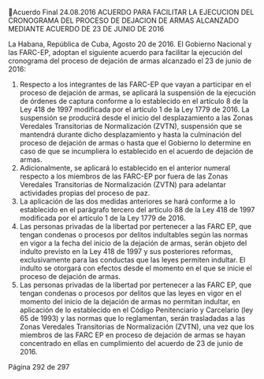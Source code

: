 Acuerdo Final 
24.08.2016 
ACUERDO PARA FACILITAR LA EJECUCION DEL CRONOGRAMA DEL PROCESO DE DEJACION DE ARMAS 
ALCANZADO MEDIANTE ACUERDO DE 23 DE JUNIO DE 2016 

 
La Habana, República de Cuba, Agosto 20 de 2016. 
El Gobierno Nacional y las FARC-EP, adoptan el siguiente acuerdo para facilitar la ejecución del 
cronograma del proceso de dejación de armas alcanzado el 23 de junio de 2016: 
 

 

 

 

 

1. Respecto a los integrantes de las FARC-EP que vayan a participar en el proceso de dejación 
de armas, se aplicará la suspensión de la ejecución de órdenes de captura conforme a lo 
establecido en el artículo 8 de la Ley 418 de 1997 modificada por el artículo 1 de la Ley 
1779 de 2016. La suspensión se producirá desde el inicio del desplazamiento a las Zonas 
Veredales Transitorias de Normalización (ZVTN), suspensión que se mantendrá durante 
dicho desplazamiento y hasta la culminación del proceso de dejación de armas o hasta 
que el Gobierno lo determine en caso de que se incumpliera lo establecido en el acuerdo 
de dejación de armas. 
2. Adicionalmente, se aplicará lo establecido en el anterior numeral respecto a los miembros 
de  las  FARC-EP  por  fuera  de  las  Zonas  Veredales  Transitorias  de  Normalización  (ZVTN) 
para adelantar actividades propias del proceso de paz. 
3. La  aplicación  de  las  dos  medidas  anteriores  se  hará  conforme  a  lo  establecido  en  el 
parágrafo tercero del artículo 88 de la Ley 418 de 1997 modificada por el artículo 1 de la 
Ley 1779 de 2016. 
4. Las personas privadas de la libertad por pertenecer a las FARC EP, que tengan condenas 
o procesos por delitos indultables según las normas en vigor a la fecha del inicio de la 
dejación  de  armas,  serán  objeto  del  indulto  previsto  en  la  Ley  418  de  1997  y  sus 
posteriores reformas, exclusivamente para las conductas que las leyes permiten indultar. 
El indulto se otorgará con efectos desde el momento en el que se inicie el proceso de 
dejación de armas.  
5. Las personas privadas de la libertad por pertenecer a las FARC EP, que tengan condenas 
o procesos por delitos que las leyes en vigor en el momento del inicio de la dejación de 
armas no permitan indultar, en aplicación de lo establecido en el Código Penitenciario y 
Carcelario (ley 65 de 1993) y las normas que lo reglamentan, serán trasladadas a las Zonas 
Veredales Transitorias de Normalización (ZVTN), una vez que los miembros de las FARC 
EP en proceso de dejación de armas se hayan concentrado en ellas en cumplimiento del 
acuerdo de 23 de junio de 2016. 

 
Página 292 de 297 
 

